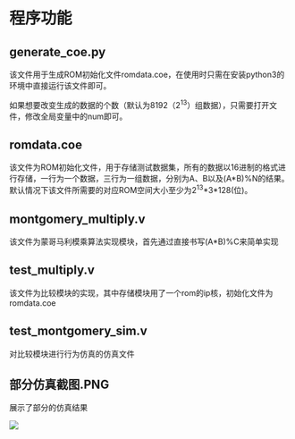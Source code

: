 # 程序功能
## generate_coe.py
该文件用于生成ROM初始化文件romdata.coe，在使用时只需在安装python3的环境中直接运行该文件即可。

如果想要改变生成的数据的个数（默认为8192（$2^{13}$）组数据），只需要打开文件，修改全局变量中的num即可。
## romdata.coe
该文件为ROM初始化文件，用于存储测试数据集，所有的数据以16进制的格式进行存储，一行为一个数据，三行为一组数据，分别为A、B以及(A\*B)%N的结果。默认情况下该文件所需要的对应ROM空间大小至少为$2^{13}$\*3\*128(位)。
## montgomery_multiply.v
该文件为蒙哥马利模乘算法实现模块，首先通过直接书写(A*B)%C来简单实现
## test_multiply.v
该文件为比较模块的实现，其中存储模块用了一个rom的ip核，初始化文件为romdata.coe
## test_montgomery_sim.v
对比较模块进行行为仿真的仿真文件
## 部分仿真截图.PNG
展示了部分的仿真结果

<image src="部分仿真截图.png">
